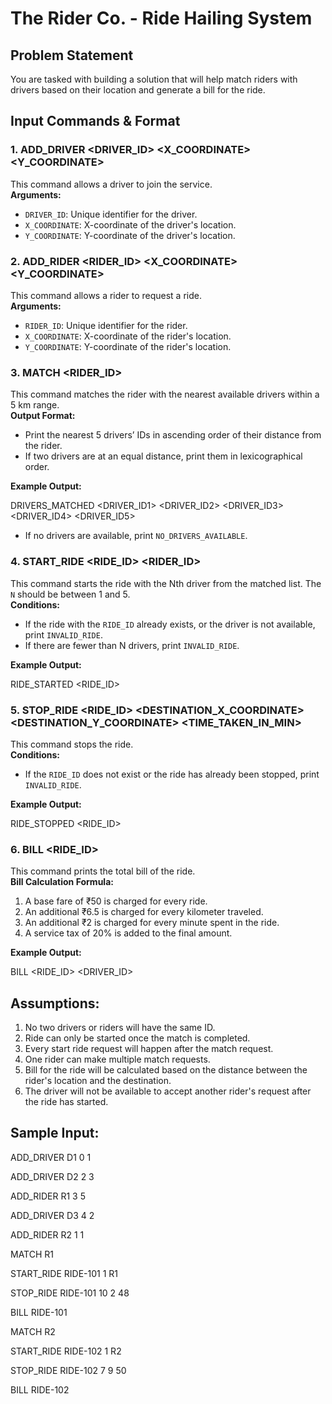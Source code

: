 # The Rider Co. - Ride Hailing System

## Problem Statement
You are tasked with building a solution that will help match riders with drivers based on their location and generate a bill for the ride.

## Input Commands & Format

### 1. **ADD_DRIVER <DRIVER_ID> <X_COORDINATE> <Y_COORDINATE>**
This command allows a driver to join the service.  
**Arguments:**
- `DRIVER_ID`: Unique identifier for the driver.
- `X_COORDINATE`: X-coordinate of the driver's location.
- `Y_COORDINATE`: Y-coordinate of the driver's location.

### 2. **ADD_RIDER <RIDER_ID> <X_COORDINATE> <Y_COORDINATE>**
This command allows a rider to request a ride.  
**Arguments:**
- `RIDER_ID`: Unique identifier for the rider.
- `X_COORDINATE`: X-coordinate of the rider's location.
- `Y_COORDINATE`: Y-coordinate of the rider's location.

### 3. **MATCH <RIDER_ID>**
This command matches the rider with the nearest available drivers within a 5 km range.  
**Output Format:**
- Print the nearest 5 drivers’ IDs in ascending order of their distance from the rider.
- If two drivers are at an equal distance, print them in lexicographical order.

**Example Output:**

DRIVERS_MATCHED <DRIVER_ID1> <DRIVER_ID2> <DRIVER_ID3> <DRIVER_ID4> <DRIVER_ID5>

- If no drivers are available, print `NO_DRIVERS_AVAILABLE`.

### 4. **START_RIDE <RIDE_ID> <N> <RIDER_ID>**
This command starts the ride with the Nth driver from the matched list. The `N` should be between 1 and 5.  
**Conditions:**
- If the ride with the `RIDE_ID` already exists, or the driver is not available, print `INVALID_RIDE`.
- If there are fewer than N drivers, print `INVALID_RIDE`.

**Example Output:**

RIDE_STARTED <RIDE_ID>


### 5. **STOP_RIDE <RIDE_ID> <DESTINATION_X_COORDINATE> <DESTINATION_Y_COORDINATE> <TIME_TAKEN_IN_MIN>**
This command stops the ride.  
**Conditions:**
- If the `RIDE_ID` does not exist or the ride has already been stopped, print `INVALID_RIDE`.

**Example Output:**

RIDE_STOPPED <RIDE_ID>


### 6. **BILL <RIDE_ID>**
This command prints the total bill of the ride.  
**Bill Calculation Formula:**
1. A base fare of ₹50 is charged for every ride.
2. An additional ₹6.5 is charged for every kilometer traveled.
3. An additional ₹2 is charged for every minute spent in the ride.
4. A service tax of 20% is added to the final amount.

**Example Output:**

BILL <RIDE_ID> <DRIVER_ID> <AMOUNT>


## Assumptions:
1. No two drivers or riders will have the same ID.
2. Ride can only be started once the match is completed.
3. Every start ride request will happen after the match request.
4. One rider can make multiple match requests.
5. Bill for the ride will be calculated based on the distance between the rider's location and the destination.
6. The driver will not be available to accept another rider's request after the ride has started.

## Sample Input:

ADD_DRIVER D1 0 1

ADD_DRIVER D2 2 3

ADD_RIDER R1 3 5

ADD_DRIVER D3 4 2

ADD_RIDER R2 1 1

MATCH R1

START_RIDE RIDE-101 1 R1

STOP_RIDE RIDE-101 10 2 48

BILL RIDE-101

MATCH R2

START_RIDE RIDE-102 1 R2

STOP_RIDE RIDE-102 7 9 50

BILL RIDE-102

